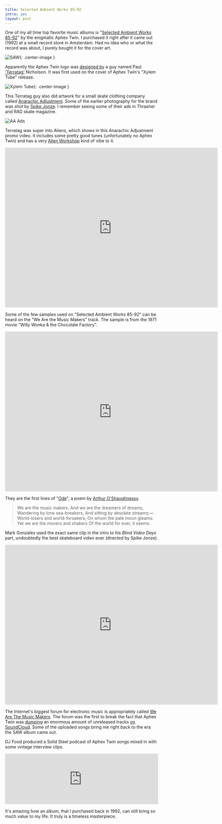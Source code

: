 ```yaml
---
title: Selected Ambient Works 85–92
intro: yes
layout: post
---
```

One of my all time top favorite music albums is "[Selected Ambient Works 85-92](http://www.amazon.com/gp/product/B00DF2AF96?ie=UTF8&camp=213733&creative=393177&creativeASIN=B00DF2AF96&linkCode=shr&tag=thhocr02-20&linkId=OLB7NVA3DYPZXTEF)" by the enigmatic Aphex Twin. I purchased it right after it came out (1992) at a small record store in Amsterdam. Had no idea who or what the record was about, I purely bought it for the cover art.

![SAW](/images/selected-ambient-works-95-92.jpg){: .center-image }

<!--more-->
Apparently the Aphex Twin logo was [designed by](http://pictograms.blogspot.nl/2007/11/logo-111-aphex-twin.html) a guy named Paul ['Terratag'](http://www.terratag.com/) Nicholson. It was first used on the cover of Aphex Twin's "Xylem Tube" release.

![Xylem Tube](/images/xylem-tube.jpg){: .center-image }

This Terratag guy also did artwork for a small skate clothing company called [Anarachic Adjustment](https://en.wikipedia.org/wiki/Anarchic_Adjustment). Some of the earlier photography for the brand was shot by [Spike Jonze](http://www.imdb.com/name/nm0005069/). I remember seeing some of their ads in Thrasher and RAD skate magazine.

![AA Ads](/images/anarchicadjustment-ads.jpg)

Terratag was super into Aliens, which shows in this Anarachic Adjustment promo video. It includes some pretty good tunes (unfortunately no Aphex Twin) and has a very [Alien Workshop](http://www.alienworkshop.com/) kind of vibe to it.

<iframe width="700" height="525" src="https://www.youtube.com/embed/EHs0Z2yI83E?rel=0" frameborder="0" allowfullscreen></iframe>

Some of the few samples used on "Selected Ambient Works 85-92" can be heard on the "We Are the Music Makers" track. The sample is from the 1971 movie "Willy Wonka & the Chocolate Factory".

<iframe width="700" height="525" src="https://www.youtube.com/embed/1M0eMkcc91E?rel=0" frameborder="0" allowfullscreen></iframe>

They are the first lines of "[Ode](https://en.wikipedia.org/wiki/Ode_%28poem%29)", a poem by [Arthur O'Shaughnessy](https://en.wikipedia.org/wiki/Arthur_O%27Shaughnessy).

> We are the music makers,
And we are the dreamers of dreams,
Wandering by lone sea-breakers,
And sitting by desolate streams;—
World-losers and world-forsakers,
On whom the pale moon gleams:
Yet we are the movers and shakers
Of the world for ever, it seems.

Mark Gonzales used the exact same clip in the intro to his *Blind Video Days* part, undoubtedly the best skateboard video ever (directed by Spike Jonze).

<iframe width="700" height="525" src="https://www.youtube.com/embed/gizM-PuVnY0?rel=0" frameborder="0" allowfullscreen></iframe>

The Internet's biggest forum for electronic music is appropriately called [We Are The Music Makers](http://watmm.com/). The forum was the first to break the fact that Aphex Twin was [dumping](http://www.theguardian.com/music/musicblog/2015/jan/29/aphex-twin-soundcloud-dump-shock-and-delight) an enormous amount of unreleased tracks [on SoundCloud](https://soundcloud.com/user18081971). Some of the uploaded songs bring me right back to the era the SAW album came out.

DJ Food produced a Solid Steel podcast of Aphex Twin songs mixed in with some vintage interview clips.

<iframe width="100%" height="166" scrolling="no" frameborder="no" src="https://w.soundcloud.com/player/?url=https%3A//api.soundcloud.com/tracks/190670226&amp;color=ff9900&amp;auto_play=false&amp;hide_related=false&amp;show_comments=true&amp;show_user=true&amp;show_reposts=false"></iframe>

It's amazing how an album, that I purchased back in 1992, can still bring so much value to my life. It truly is a timeless masterpiece.
